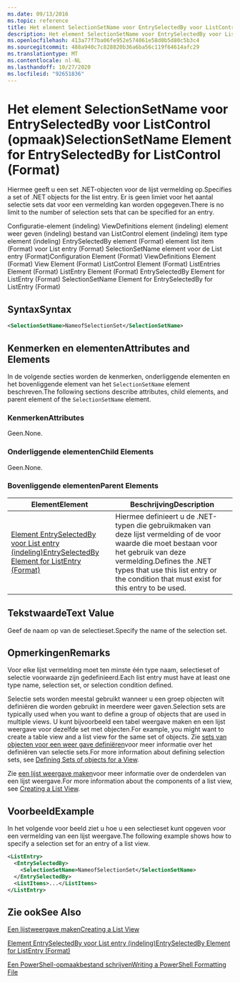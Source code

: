 ```yaml
---
ms.date: 09/13/2016
ms.topic: reference
title: Het element SelectionSetName voor EntrySelectedBy voor ListControl (opmaak)
description: Het element SelectionSetName voor EntrySelectedBy voor ListControl (opmaak)
ms.openlocfilehash: 413a77f7ba06fe952e574061e58d0b5d80c5b3c4
ms.sourcegitcommit: 488a940c7c828820b36a6ba56c119f64614afc29
ms.translationtype: MT
ms.contentlocale: nl-NL
ms.lasthandoff: 10/27/2020
ms.locfileid: "92651836"
---
```

# <a name="selectionsetname-element-for-entryselectedby-for-listcontrol-format"></a><span data-ttu-id="704c8-103">Het element SelectionSetName voor EntrySelectedBy voor ListControl (opmaak)</span><span class="sxs-lookup"><span data-stu-id="704c8-103">SelectionSetName Element for EntrySelectedBy for ListControl (Format)</span></span>

<span data-ttu-id="704c8-104">Hiermee geeft u een set .NET-objecten voor de lijst vermelding op.</span><span class="sxs-lookup"><span data-stu-id="704c8-104">Specifies a set of .NET objects for the list entry.</span></span> <span data-ttu-id="704c8-105">Er is geen limiet voor het aantal selectie sets dat voor een vermelding kan worden opgegeven.</span><span class="sxs-lookup"><span data-stu-id="704c8-105">There is no limit to the number of selection sets that can be specified for an entry.</span></span>

<span data-ttu-id="704c8-106">Configuratie-element (indeling) ViewDefinitions element (indeling) element weer geven (indeling) bestand van ListControl element (indeling) item type element (indeling) EntrySelectedBy element (Format) element list item (Format) voor List entry (Format) SelectionSetName element voor de List entry (Format)</span><span class="sxs-lookup"><span data-stu-id="704c8-106">Configuration Element (Format) ViewDefinitions Element (Format) View Element (Format) ListControl Element (Format) ListEntries Element (Format) ListEntry Element (Format) EntrySelectedBy Element for ListEntry (Format) SelectionSetName Element for EntrySelectedBy for ListEntry (Format)</span></span>

## <a name="syntax"></a><span data-ttu-id="704c8-107">Syntax</span><span class="sxs-lookup"><span data-stu-id="704c8-107">Syntax</span></span>

```xml
<SelectionSetName>NameofSelectionSet</SelectionSetName>
```

## <a name="attributes-and-elements"></a><span data-ttu-id="704c8-108">Kenmerken en elementen</span><span class="sxs-lookup"><span data-stu-id="704c8-108">Attributes and Elements</span></span>

<span data-ttu-id="704c8-109">In de volgende secties worden de kenmerken, onderliggende elementen en het bovenliggende element van het `SelectionSetName` element beschreven.</span><span class="sxs-lookup"><span data-stu-id="704c8-109">The following sections describe attributes, child elements, and parent element of the `SelectionSetName` element.</span></span>

### <a name="attributes"></a><span data-ttu-id="704c8-110">Kenmerken</span><span class="sxs-lookup"><span data-stu-id="704c8-110">Attributes</span></span>

<span data-ttu-id="704c8-111">Geen.</span><span class="sxs-lookup"><span data-stu-id="704c8-111">None.</span></span>

### <a name="child-elements"></a><span data-ttu-id="704c8-112">Onderliggende elementen</span><span class="sxs-lookup"><span data-stu-id="704c8-112">Child Elements</span></span>

<span data-ttu-id="704c8-113">Geen.</span><span class="sxs-lookup"><span data-stu-id="704c8-113">None.</span></span>

### <a name="parent-elements"></a><span data-ttu-id="704c8-114">Bovenliggende elementen</span><span class="sxs-lookup"><span data-stu-id="704c8-114">Parent Elements</span></span>

|<span data-ttu-id="704c8-115">Element</span><span class="sxs-lookup"><span data-stu-id="704c8-115">Element</span></span>|<span data-ttu-id="704c8-116">Beschrijving</span><span class="sxs-lookup"><span data-stu-id="704c8-116">Description</span></span>|
|-------------|-----------------|
|[<span data-ttu-id="704c8-117">Element EntrySelectedBy voor List entry (indeling)</span><span class="sxs-lookup"><span data-stu-id="704c8-117">EntrySelectedBy Element for ListEntry (Format)</span></span>](./entryselectedby-element-for-listentry-for-listcontrol-format.md)|<span data-ttu-id="704c8-118">Hiermee definieert u de .NET-typen die gebruikmaken van deze lijst vermelding of de voor waarde die moet bestaan voor het gebruik van deze vermelding.</span><span class="sxs-lookup"><span data-stu-id="704c8-118">Defines the .NET types that use this list entry or the condition that must exist for this entry to be used.</span></span>|

## <a name="text-value"></a><span data-ttu-id="704c8-119">Tekstwaarde</span><span class="sxs-lookup"><span data-stu-id="704c8-119">Text Value</span></span>

<span data-ttu-id="704c8-120">Geef de naam op van de selectieset.</span><span class="sxs-lookup"><span data-stu-id="704c8-120">Specify the name of the selection set.</span></span>

## <a name="remarks"></a><span data-ttu-id="704c8-121">Opmerkingen</span><span class="sxs-lookup"><span data-stu-id="704c8-121">Remarks</span></span>

<span data-ttu-id="704c8-122">Voor elke lijst vermelding moet ten minste één type naam, selectieset of selectie voorwaarde zijn gedefinieerd.</span><span class="sxs-lookup"><span data-stu-id="704c8-122">Each list entry must have at least one type name, selection set, or selection condition defined.</span></span>

<span data-ttu-id="704c8-123">Selectie sets worden meestal gebruikt wanneer u een groep objecten wilt definiëren die worden gebruikt in meerdere weer gaven.</span><span class="sxs-lookup"><span data-stu-id="704c8-123">Selection sets are typically used when you want to define a group of objects that are used in multiple views.</span></span> <span data-ttu-id="704c8-124">U kunt bijvoorbeeld een tabel weergave maken en een lijst weergave voor dezelfde set met objecten.</span><span class="sxs-lookup"><span data-stu-id="704c8-124">For example, you might want to create a table view and a list view for the same set of objects.</span></span> <span data-ttu-id="704c8-125">Zie [sets van objecten voor een weer gave definiëren](./defining-selection-sets.md)voor meer informatie over het definiëren van selectie sets.</span><span class="sxs-lookup"><span data-stu-id="704c8-125">For more information about defining selection sets, see [Defining Sets of objects for a View](./defining-selection-sets.md).</span></span>

<span data-ttu-id="704c8-126">Zie [een lijst weergave maken](./creating-a-list-view.md)voor meer informatie over de onderdelen van een lijst weergave.</span><span class="sxs-lookup"><span data-stu-id="704c8-126">For more information about the components of a list view, see [Creating a List View](./creating-a-list-view.md).</span></span>

## <a name="example"></a><span data-ttu-id="704c8-127">Voorbeeld</span><span class="sxs-lookup"><span data-stu-id="704c8-127">Example</span></span>

<span data-ttu-id="704c8-128">In het volgende voor beeld ziet u hoe u een selectieset kunt opgeven voor een vermelding van een lijst weergave.</span><span class="sxs-lookup"><span data-stu-id="704c8-128">The following example shows how to specify a selection set for an entry of a list view.</span></span>

```xml
<ListEntry>
  <EntrySelectedBy>
    <SelectionSetName>NameofSelectionSet</SelectionSetName>
  </EntrySelectedBy>
  <ListItems>...</ListItems>
</ListEntry>
```

## <a name="see-also"></a><span data-ttu-id="704c8-129">Zie ook</span><span class="sxs-lookup"><span data-stu-id="704c8-129">See Also</span></span>

[<span data-ttu-id="704c8-130">Een lijstweergave maken</span><span class="sxs-lookup"><span data-stu-id="704c8-130">Creating a List View</span></span>](./creating-a-list-view.md)

[<span data-ttu-id="704c8-131">Element EntrySelectedBy voor List entry (indeling)</span><span class="sxs-lookup"><span data-stu-id="704c8-131">EntrySelectedBy Element for ListEntry (Format)</span></span>](./entryselectedby-element-for-listentry-for-listcontrol-format.md)

[<span data-ttu-id="704c8-132">Een PowerShell-opmaakbestand schrijven</span><span class="sxs-lookup"><span data-stu-id="704c8-132">Writing a PowerShell Formatting File</span></span>](./writing-a-powershell-formatting-file.md)
